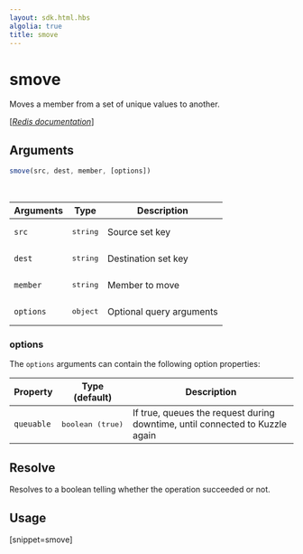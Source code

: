 ```yaml
---
layout: sdk.html.hbs
algolia: true
title: smove
---
```


# smove

Moves a member from a set of unique values to another.

[[_Redis documentation_]](https://redis.io/commands/smove)

## Arguments

```js
smove(src, dest, member, [options])

```

<br/>

| Arguments    | Type    | Description |
|--------------|---------|-------------|
| `src` | <pre>string</pre> | Source set key |
| `dest` | <pre>string</pre> | Destination set key |
| `member` | <pre>string</pre> | Member to move |
| ``options`` | <pre>object</pre> | Optional query arguments |

### options

The `options` arguments can contain the following option properties:

| Property   | Type (default)   | Description                       |
| ---------- | ------- | --------------------------------- |
| `queuable` | <pre>boolean (true)</pre> | If true, queues the request during downtime, until connected to Kuzzle again |

## Resolve

Resolves to a boolean telling whether the operation succeeded or not.

## Usage

[snippet=smove]
